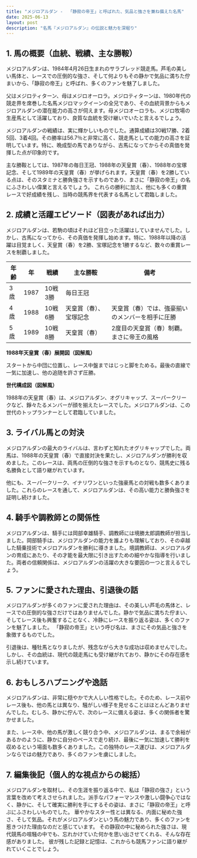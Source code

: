 ```yaml
---
title: "メジロアルダン -  「静寂の帝王」と呼ばれた、気品と強さを兼ね備えた名馬"
date: 2025-06-13
layout: post
description: "名馬『メジロアルダン』の伝説と魅力を深堀り"
---
```


## 1. 馬の概要（血統、戦績、主な勝鞍）

メジロアルダンは、1984年4月26日生まれのサラブレッド競走馬。芦毛の美しい馬体と、レースでの圧倒的な強さ、そして何よりもその静かで気品に満ちた佇まいから、「静寂の帝王」と呼ばれ、多くのファンを魅了しました。

父はメジロティターン、母はメジロオーロラ。メジロティターンは、1980年代の競走界を席巻した名馬メジロマックイーンの全兄であり、その血統背景からもメジロアルダンの潜在能力の高さが伺えます。母メジロオーロラも、メジロ牧場の生産馬として活躍しており、良質な血統を受け継いでいたと言えるでしょう。

メジロアルダンの戦績は、実に輝かしいものでした。通算成績は30戦17勝、2着5回、3着4回。その勝率は56.7％と非常に高く、競走馬としての能力の高さを証明しています。特に、晩成型の馬でありながら、古馬になってからその真価を発揮した点が印象的です。

主な勝鞍としては、1987年の毎日王冠、1988年の天皇賞（春）、1988年の宝塚記念、そして1989年の天皇賞（春）が挙げられます。天皇賞（春）を2勝している点は、そのスタミナと勝負強さを示すものであり、まさに「静寂の帝王」の名にふさわしい偉業と言えるでしょう。  これらの勝利に加え、他にも多くの重賞レースで好成績を残し、当時の競馬界を代表する名馬として君臨しました。


## 2. 成績と活躍エピソード（図表があれば出力）

メジロアルダンは、若駒の頃はそれほど目立った活躍はしていませんでした。しかし、古馬になってから、その真価を発揮し始めます。特に、1988年以降の活躍は目覚ましく、天皇賞（春）を2勝、宝塚記念を1勝するなど、数々の重賞レースを制覇しました。

| 年齢 | 年 | 戦績 | 主な勝鞍 | 備考 |
|---|---|---|---|---|
| 3歳 | 1987 | 10戦3勝 | 毎日王冠 |  |
| 4歳 | 1988 | 10戦6勝 | 天皇賞（春）、宝塚記念 | 天皇賞（春）では、強豪揃いのメンバーを相手に圧勝 |
| 5歳 | 1989 | 10戦8勝 | 天皇賞（春） | 2度目の天皇賞（春）制覇。まさに帝王の風格 |


**1988年天皇賞（春）展開図（図解風）**

スタートから中団に位置し、レース中盤まではじっと脚をためる。最後の直線で一気に加速し、他の追随を許さず圧勝。


**世代構成図（図解風）**

1988年の天皇賞（春）は、メジロアルダン、オグリキャップ、スーパークリークなど、錚々たるメンバーが顔を揃えたレースでした。メジロアルダンは、この世代のトップランナーとして君臨していました。


## 3. ライバル馬との対決

メジロアルダンの最大のライバルは、言わずと知れたオグリキャップでした。両馬は、1988年の天皇賞（春）で直接対決を果たし、メジロアルダンが勝利を収めました。このレースは、両馬の圧倒的な強さを示すものとなり、競馬史に残る名勝負として語り継がれています。

他にも、スーパークリーク、イナリワンといった強豪馬との対戦も数多くありました。これらのレースを通して、メジロアルダンは、その高い能力と勝負強さを証明し続けました。


## 4. 騎手や調教師との関係性

メジロアルダンは、騎手には岡部幸雄騎手、調教師には境勝太郎調教師が担当しました。岡部騎手は、メジロアルダンの能力を誰よりも理解しており、その卓越した騎乗技術でメジロアルダンを勝利に導きました。境調教師は、メジロアルダンの育成にあたり、その才能を最大限に引き出すための細やかな指導を行いました。両者の信頼関係は、メジロアルダンの活躍の大きな要因の一つと言えるでしょう。


## 5. ファンに愛された理由、引退後の話

メジロアルダンが多くのファンに愛された理由は、その美しい芦毛の馬体と、レースでの圧倒的な強さだけではありませんでした。静かで気品に満ちた佇まい、そしてレース後も興奮することなく、冷静にレースを振り返る姿は、多くのファンを魅了しました。  「静寂の帝王」という呼び名は、まさにその気品と強さを象徴するものでした。

引退後は、種牡馬となりましたが、残念ながら大きな成功は収めませんでした。しかし、その血統は、現代の競走馬にも受け継がれており、静かにその存在感を示し続けています。


## 6. おもしろハプニングや逸話

メジロアルダンは、非常に穏やかで大人しい性格でした。そのため、レース前やレース後も、他の馬とは異なり、騒がしい様子を見せることはほとんどありませんでした。むしろ、静かに佇んで、次のレースに備える姿は、多くの関係者を驚かせました。

また、レース中、他の馬が激しく競り合う中、メジロアルダンは、まるで余裕があるかのように、静かに自分のペースで走り続け、最後に一気に加速して勝利を収めるという場面も数多くありました。この独特のレース運びは、メジロアルダンならではの魅力であり、多くのファンを虜にしました。


## 7. 編集後記（個人的な視点からの総括）

メジロアルダンを取材し、その生涯を振り返る中で、私は「静寂の強さ」という言葉を改めて考えさせられました。派手なパフォーマンスや激しい闘争心ではなく、静かに、そして確実に勝利を手にするその姿は、まさに「静寂の帝王」と呼ぶにふさわしいものでした。  華やかなスター性とは異なる、内面に秘めた強さ、そして気品。それがメジロアルダンという馬の魅力であり、多くのファンを惹きつけた理由なのだと感じています。  その静寂の中に秘められた強さは、現代競馬の喧騒の中でも、忘れかけていた何かを思い出させてくれる、そんな存在感がありました。  彼が残した記録と記憶は、これからも競馬ファンに語り継がれていくことでしょう。
